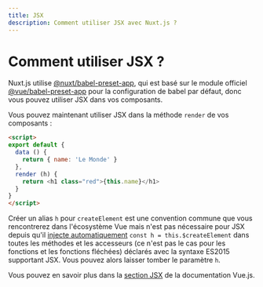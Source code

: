 ```yaml
---
title: JSX
description: Comment utiliser JSX avec Nuxt.js ?
---
```


# Comment utiliser JSX ?

Nuxt.js utilise [@nuxt/babel-preset-app](https://github.com/nuxt/nuxt.js/tree/dev/packages/babel-preset-app), qui est basé sur le module officiel [@vue/babel-preset-app](https://github.com/vuejs/vue-cli/tree/dev/packages/%40vue/babel-preset-app) pour la configuration de babel par défaut, donc vous pouvez utiliser JSX dans vos composants.

Vous pouvez maintenant utiliser JSX dans la méthode `render` de vos composants :

```html
<script>
export default {
  data () {
    return { name: 'Le Monde' }
  },
  render (h) {
    return <h1 class="red">{this.name}</h1>
  }
}
</script>
```

<div class="Alert Alert--orange">

Créer un alias `h` pour `createElement` est une convention commune que vous rencontrerez dans l'écosystème Vue mais n'est pas nécessaire pour JSX depuis qu'il [injecte automatiquement](https://github.com/vuejs/babel-plugin-transform-vue-jsx#h-auto-injection) `const h = this.$createElement` dans toutes les méthodes et les accesseurs (ce n'est pas le cas pour les fonctions et les fonctions fléchées) déclarés avec la syntaxe ES2015 supportant JSX. Vous pouvez alors laisser tomber le paramètre `h`.

</div>

Vous pouvez en savoir plus dans la [section JSX](https://vuejs.org/v2/guide/render-function.html#JSX) de la documentation Vue.js.
